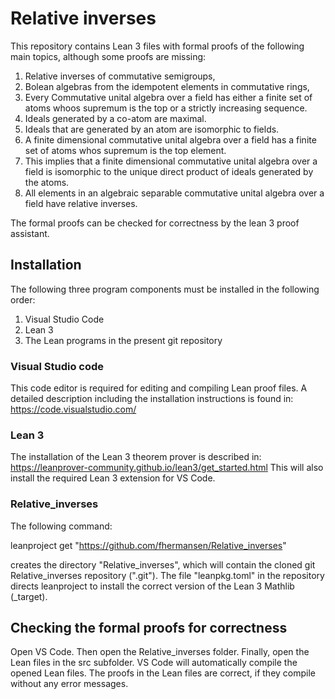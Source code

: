 # Relative inverses

This repository contains Lean 3 files with formal proofs of the following main topics, although some proofs are missing:
1. Relative inverses of commutative semigroups, 
2. Bolean algebras from the idempotent elements in commutative rings,
3. Every Commutative unital algebra over a field has either a finite set of atoms whoos supremum is the top or a strictly increasing sequence.
4. Ideals generated by a co-atom are maximal.
5. Ideals that are generated by an atom are isomorphic to fields.
6. A finite dimensional commutative unital algebra over a field has a finite set of atoms whos supremum is the top element. 
7. This implies that a finite dimensional commutative unital algebra over a field is isomorphic to the unique direct product of ideals generated by the atoms.
8. All elements in an algebraic separable commutative unital algebra over a field have relative inverses.

The formal proofs can be checked for correctness by the lean 3 proof assistant.

## Installation
The following three program components must be installed in the following order:
1. Visual Studio Code
2. Lean 3
3. The Lean programs in the present git repository

### Visual Studio code
This code editor is required for editing and compiling Lean proof files. A detailed description including the installation instructions is found in:
https://code.visualstudio.com/

### Lean 3
The installation of the Lean 3 theorem prover is described in:
https://leanprover-community.github.io/lean3/get_started.html
This will also install the required Lean 3 extension for VS Code.

### Relative_inverses
The following command:

leanproject get "https://github.com/fhermansen/Relative_inverses"

creates the directory "Relative_inverses", which will contain the cloned git Relative_inverses repository (".git").
The file "leanpkg.toml" in the repository directs leanproject to install the correct version of the Lean 3 Mathlib (_target).

## Checking the formal proofs for correctness
Open VS Code. Then open the Relative_inverses folder. Finally, open the Lean files in the src subfolder.
VS Code will automatically compile the opened Lean files. The proofs in the Lean files are correct, if they compile without any error messages.

